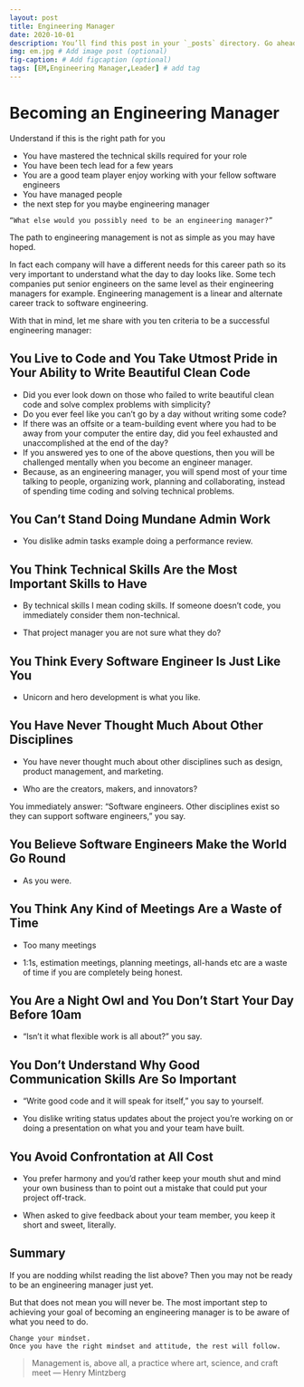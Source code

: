 ```yaml
---
layout: post
title: Engineering Manager
date: 2020-10-01
description: You’ll find this post in your `_posts` directory. Go ahead and edit it and re-build the site to see your changes. # Add post description (optional)
img: em.jpg # Add image post (optional)
fig-caption: # Add figcaption (optional)
tags: [EM,Engineering Manager,Leader] # add tag
---
```


# Becoming an Engineering Manager

Understand if this is the right path for you

- You have mastered the technical skills required for your role 
- You have been tech lead for a few years
- You are a good team player enjoy working with your fellow software engineers
- You have managed people
- the next step for you maybe engineering manager

```
“What else would you possibly need to be an engineering manager?”
```

The path to engineering management is not as simple as you may have hoped. 

In fact each company will have a different needs for this career path so its very important to understand what the day to day looks like.
Some tech companies put senior engineers on the same level as their engineering managers for example. 
Engineering management is a linear and alternate career track to software engineering.

With that in mind, let me share with you ten criteria to be a successful engineering manager:

## You Live to Code and You Take Utmost Pride in Your Ability to Write Beautiful Clean Code

- Did you ever look down on those who failed to write beautiful clean code and solve complex problems with simplicity? 
- Do you ever feel like you can’t go by a day without writing some code?
- If there was an offsite or a team-building event where you had to be away from your computer the entire day, did you feel exhausted and unaccomplished at the end of the day?
- If you answered yes to one of the above questions, then you will be challenged mentally when you become an engineer manager.
- Because, as an engineering manager, you will spend most of your time talking to people, organizing work, planning and collaborating, instead of spending time coding and solving technical problems.

## You Can’t Stand Doing Mundane Admin Work

- You dislike admin tasks example doing a performance review.

## You Think Technical Skills Are the Most Important Skills to Have

- By technical skills I mean coding skills. If someone doesn’t code, you immediately consider them non-technical.

- That project manager you are not sure what they do?

## You Think Every Software Engineer Is Just Like You

- Unicorn and hero development is what you like.

## You Have Never Thought Much About Other Disciplines

- You have never thought much about other disciplines such as design, product management, and marketing.

- Who are the creators, makers, and innovators? 

You immediately answer: “Software engineers. Other disciplines exist so they can support software engineers,” you say.

## You Believe Software Engineers Make the World Go Round

- As you were.

## You Think Any Kind of Meetings Are a Waste of Time

- Too many meetings

- 1:1s, estimation meetings, planning meetings, all-hands etc are a waste of time if you are completely being honest.

## You Are a Night Owl and You Don’t Start Your Day Before 10am

- “Isn’t it what flexible work is all about?” you say.

## You Don’t Understand Why Good Communication Skills Are So Important

- “Write good code and it will speak for itself,” you say to yourself.

- You dislike writing status updates about the project you’re working on or doing a presentation on what you and your team have built.

## You Avoid Confrontation at All Cost

- You prefer harmony and you’d rather keep your mouth shut and mind your own business than to point out a mistake that could put your project off-track.

- When asked to give feedback about your team member, you keep it short and sweet, literally.

## Summary 

If you are nodding whilst reading the list above? Then you may not be ready to be an engineering manager just yet.

But that does not mean you will never be. The most important step to achieving your goal of becoming an engineering manager is to be aware of what you need to do.

```
Change your mindset. 
Once you have the right mindset and attitude, the rest will follow.
```

> Management is, above all, a practice where art, science, and craft meet — Henry Mintzberg